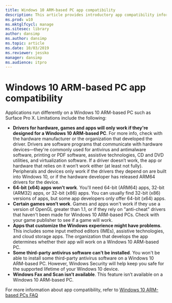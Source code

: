 ```yaml
---
title: Windows 10 ARM-based PC app compatibility
description: This article provides introductory app compatibility information for Surface Pro X ARM-based PCs.
ms.prod: w10
ms.mktglfcycl: manage
ms.sitesec: library
author: dansimp
ms.author: dansimp
ms.topic: article
ms.date: 10/03/2019
ms.reviewer: jessko
manager: dansimp
ms.audience: itpro
---
```

# Windows 10 ARM-based PC app compatibility

Applications run differently on a Windows 10 ARM-based PC such as Surface Pro X. Limitations include the following:

- **Drivers for hardware, games and apps will only work if they're designed for a Windows 10 ARM-based PC**. For more info, check with the hardware manufacturer or the organization that developed the driver. Drivers are software programs that communicate with hardware devices—they're commonly used for antivirus and antimalware software, printing or PDF software, assistive technologies, CD and DVD utilities, and virtualization software. If a driver doesn’t work, the app or hardware that relies on it won’t work either (at least not fully). Peripherals and devices only work if the drivers they depend on are built into Windows 10, or if the hardware developer has released ARM64 drivers for the device.
- **64-bit (x64) apps won’t work**. You'll need 64-bit (ARM64) apps, 32-bit (ARM32) apps, or 32-bit (x86) apps. You can usually find 32-bit (x86) versions of apps, but some app developers only offer 64-bit (x64) apps.
- **Certain games won’t work**. Games and apps won't work if they use a version of OpenGL greater than 1.1, or if they rely on "anti-cheat" drivers that haven't been made for Windows 10 ARM-based PCs. Check with your game publisher to see if a game will work.
- **Apps that customize the Windows experience might have problems**. This includes some input method editors (IMEs), assistive technologies, and cloud storage apps. The organization that develops the app determines whether their app will work on a Windows 10 ARM-based PC.
- **Some third-party antivirus software can’t be installed**. You won't be able to install some third-party antivirus software on a Windows 10 ARM-based PC. However, Windows Security will help keep you safe for the supported lifetime of your Windows 10 device.
- **Windows Fax and Scan isn’t available**. This feature isn’t available on a Windows 10 ARM-based PC.

For more information about app compatibility, refer to [Windows 10 ARM-based PCs FAQ](https://support.microsoft.com/en-us/help/4521606)
